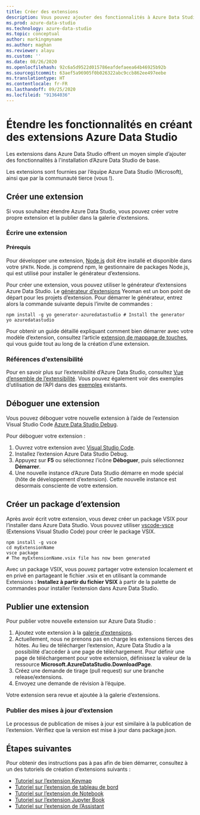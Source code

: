 ```yaml
---
title: Créer des extensions
description: Vous pouvez ajouter des fonctionnalités à Azure Data Studio à l’aide d’une extension. Découvrez comment créer une extension et la publier dans la galerie d’extensions.
ms.prod: azure-data-studio
ms.technology: azure-data-studio
ms.topic: conceptual
author: markingmyname
ms.author: maghan
ms.reviewer: alayu
ms.custom: ''
ms.date: 08/26/2020
ms.openlocfilehash: 92c6a5d9522d015786eafdefaeea64b46925b92b
ms.sourcegitcommit: 63aef5a96905f0b026322abc9ccb862ee497eebe
ms.translationtype: HT
ms.contentlocale: fr-FR
ms.lasthandoff: 09/25/2020
ms.locfileid: "91364036"
---
```

# <a name="extend-functionality-by-creating-azure-data-studio-extensions"></a>Étendre les fonctionnalités en créant des extensions Azure Data Studio

Les extensions dans Azure Data Studio offrent un moyen simple d’ajouter des fonctionnalités à l'installation d’Azure Data Studio de base.

Les extensions sont fournies par l’équipe Azure Data Studio (Microsoft), ainsi que par la communauté tierce (vous !).

## <a name="author-an-extension"></a>Créer une extension

Si vous souhaitez étendre Azure Data Studio, vous pouvez créer votre propre extension et la publier dans la galerie d’extensions.

### <a name="write-an-extension"></a>Écrire une extension

#### <a name="prerequisites"></a>Prérequis

Pour développer une extension, [Node.js](https://nodejs.org/) doit être installé et disponible dans votre `$PATH`. Node. js comprend npm, le gestionnaire de packages Node.js, qui est utilisé pour installer le générateur d’extensions.

Pour créer une extension, vous pouvez utiliser le générateur d’extensions Azure Data Studio. Le [générateur d’extensions](https://www.npmjs.com/package/generator-azuredatastudio) Yeoman est un bon point de départ pour les projets d’extension. Pour démarrer le générateur, entrez alors la commande suivante depuis l’invite de commandes :

```console
npm install -g yo generator-azuredatastudio # Install the generator
yo azuredatastudio
```

Pour obtenir un guide détaillé expliquant comment bien démarrer avec votre modèle d’extension, consultez l’article [extension de mappage de touches](keymap-extension.md), qui vous guide tout au long de la création d’une extension.

### <a name="extensibility-references"></a>Références d’extensibilité

Pour en savoir plus sur l’extensibilité d’Azure Data Studio, consultez [Vue d’ensemble de l’extensibilité](../extensibility.md). Vous pouvez également voir des exemples d’utilisation de l’API dans des [exemples](https://github.com/Microsoft/azuredatastudio/tree/main/samples) existants.

## <a name="debug-an-extension"></a>Déboguer une extension

Vous pouvez déboguer votre nouvelle extension à l’aide de l’extension Visual Studio Code [Azure Data Studio Debug](https://github.com/kevcunnane/sqlops-debug).

Pour déboguer votre extension :

1. Ouvrez votre extension avec [Visual Studio Code](https://code.visualstudio.com/).
2. Installez l’extension Azure Data Studio Debug.
3. Appuyez sur **F5** ou sélectionnez l’icône **Déboguer**, puis sélectionnez **Démarrer**.
4. Une nouvelle instance d’Azure Data Studio démarre en mode spécial (hôte de développement d’extension). Cette nouvelle instance est désormais consciente de votre extension.

## <a name="create-an-extension-package"></a>Créer un package d’extension

Après avoir écrit votre extension, vous devez créer un package VSIX pour l’installer dans Azure Data Studio. Vous pouvez utiliser [vscode-vsce](https://github.com/Microsoft/vscode-vsce) (Extensions Visual Studio Code) pour créer le package VSIX.

```console
npm install -g vsce
cd myExtensionName
vsce package
# The myExtensionName.vsix file has now been generated
```

Avec un package VSIX, vous pouvez partager votre extension localement et en privé en partageant le fichier .vsix et en utilisant la commande Extensions **: Installez à partir du fichier VSIX** à partir de la palette de commandes pour installer l’extension dans Azure Data Studio.

## <a name="publish-an-extension"></a>Publier une extension

Pour publier votre nouvelle extension sur Azure Data Studio :

1. Ajoutez vote extension à la [galerie d’extensions](https://github.com/Microsoft/azuredatastudio/blob/release/extensions/extensionsGallery.json).
2. Actuellement, nous ne prenons pas en charge les extensions tierces des hôtes. Au lieu de télécharger l’extension, Azure Data Studio a la possibilité d’accéder à une page de téléchargement. Pour définir une page de téléchargement pour votre extension, définissez la valeur de la ressource **Microsoft.AzureDataStudio.DownloadPage**.
3. Créez une demande de tirage (pull request) sur une branche release/extensions.
4. Envoyez une demande de révision à l’équipe.

Votre extension sera revue et ajoutée à la galerie d’extensions.

### <a name="publish-extension-updates"></a>Publier des mises à jour d’extension

Le processus de publication de mises à jour est similaire à la publication de l’extension. Vérifiez que la version est mise à jour dans package.json.

## <a name="next-steps"></a>Étapes suivantes

Pour obtenir des instructions pas à pas afin de bien démarrer, consultez à un des tutoriels de création d’extensions suivants :

- [Tutoriel sur l’extension Keymap](keymap-extension.md)
- [Tutoriel sur l’extension de tableau de bord](dashboard-extension.md)
- [Tutoriel sur l’extension de Notebook](notebook-extension.md)
- [Tutoriel sur l’extension Jupyter Book](jupyter-book-extension.md)
- [Tutoriel sur l’extension de l’Assistant](wizard-extension.md)
